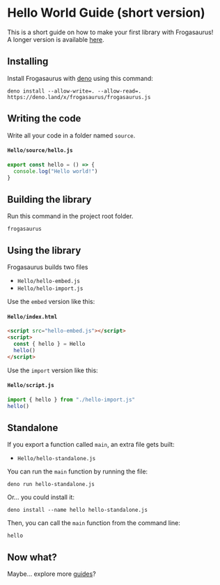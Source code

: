  # Hello World Guide (short version)
This is a short guide on how to make your first library with Frogasaurus!<br>
A longer version is available [here](hello-world-long.md).

## Installing
Install Frogasaurus with [deno](https://deno.land) using this command:
```
deno install --allow-write=. --allow-read=. https://deno.land/x/frogasaurus/frogasaurus.js
```

## Writing the code
Write all your code in a folder named `source`.<br>

#### `Hello/source/hello.js`
```js
export const hello = () => {
  console.log("Hello world!")
}
```

## Building the library
Run this command in the project root folder.
```
frogasaurus
```

## Using the library
Frogasaurus builds two files
* `Hello/hello-embed.js`
* `Hello/hello-import.js`

Use the `embed` version like this:
#### `Hello/index.html`
```html
<script src="hello-embed.js"></script>
<script>
  const { hello } = Hello
  hello()
</script>
```

Use the `import` version like this:
#### `Hello/script.js`
```js
import { hello } from "./hello-import.js"
hello()
```

## Standalone
If you export a function called `main`, an extra file gets built:<br>
* `Hello/hello-standalone.js`

You can run the `main` function by running the file:<br>
```
deno run hello-standalone.js
```

Or... you could install it:<br>
```
deno install --name hello hello-standalone.js
```

Then, you can call the `main` function from the command line:
```
hello
```

## Now what?
Maybe... explore more [guides](guides.md)?
